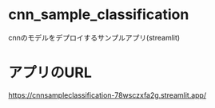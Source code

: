 # cnn_sample_classification
cnnのモデルをデプロイするサンプルアプリ(streamlit)

# アプリのURL
https://cnnsampleclassification-78wsczxfa2g.streamlit.app/